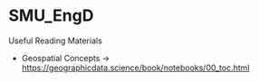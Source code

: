 # SMU_EngD

Useful Reading Materials
- Geospatial Concepts -> https://geographicdata.science/book/notebooks/00_toc.html

